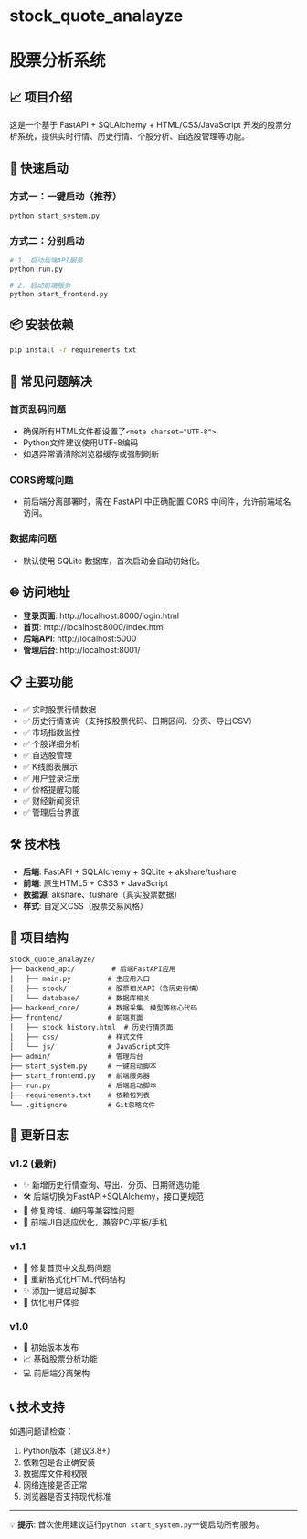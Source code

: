 # stock_quote_analayze
# 股票分析系统

## 📈 项目介绍

这是一个基于 FastAPI + SQLAlchemy + HTML/CSS/JavaScript 开发的股票分析系统，提供实时行情、历史行情、个股分析、自选股管理等功能。

## 🚀 快速启动

### 方式一：一键启动（推荐）
```bash
python start_system.py
```

### 方式二：分别启动
```bash
# 1. 启动后端API服务
python run.py

# 2. 启动前端服务
python start_frontend.py
```

## 📦 安装依赖

```bash
pip install -r requirements.txt
```

## 🔧 常见问题解决

### 首页乱码问题
- 确保所有HTML文件都设置了`<meta charset="UTF-8">`
- Python文件建议使用UTF-8编码
- 如遇异常请清除浏览器缓存或强制刷新

### CORS跨域问题
- 前后端分离部署时，需在 FastAPI 中正确配置 CORS 中间件，允许前端域名访问。

### 数据库问题
- 默认使用 SQLite 数据库，首次启动会自动初始化。

## 🌐 访问地址
- **登录页面**: http://localhost:8000/login.html
- **首页**: http://localhost:8000/index.html
- **后端API**: http://localhost:5000
- **管理后台**: http://localhost:8001/

## 📋 主要功能

- ✅ 实时股票行情数据
- ✅ 历史行情查询（支持按股票代码、日期区间、分页、导出CSV）
- ✅ 市场指数监控
- ✅ 个股详细分析
- ✅ 自选股管理
- ✅ K线图表展示
- ✅ 用户登录注册
- ✅ 价格提醒功能
- ✅ 财经新闻资讯
- ✅ 管理后台界面

## 🛠 技术栈

- **后端**: FastAPI + SQLAlchemy + SQLite + akshare/tushare
- **前端**: 原生HTML5 + CSS3 + JavaScript
- **数据源**: akshare、tushare（真实股票数据）
- **样式**: 自定义CSS（股票交易风格）

## 📁 项目结构

```
stock_quote_analayze/
├── backend_api/         # 后端FastAPI应用
│   ├── main.py         # 主应用入口
│   ├── stock/          # 股票相关API（含历史行情）
│   └── database/       # 数据库相关
├── backend_core/       # 数据采集、模型等核心代码
├── frontend/           # 前端页面
│   ├── stock_history.html  # 历史行情页面
│   ├── css/            # 样式文件
│   └── js/             # JavaScript文件
├── admin/              # 管理后台
├── start_system.py     # 一键启动脚本
├── start_frontend.py   # 前端服务器
├── run.py              # 后端启动脚本
├── requirements.txt    # 依赖包列表
└── .gitignore          # Git忽略文件
```

## 📝 更新日志

### v1.2 (最新)
- ✨ 新增历史行情查询、导出、分页、日期筛选功能
- 🛠 后端切换为FastAPI+SQLAlchemy，接口更规范
- 🐞 修复跨域、编码等兼容性问题
- 💄 前端UI自适应优化，兼容PC/平板/手机

### v1.1
- 🔧 修复首页中文乱码问题
- 📝 重新格式化HTML代码结构
- ✨ 添加一键启动脚本
- 🚀 优化用户体验

### v1.0
- 🎉 初始版本发布
- 📈 基础股票分析功能
- 💻 前后端分离架构

## 📞 技术支持

如遇问题请检查：
1. Python版本（建议3.8+）
2. 依赖包是否正确安装
3. 数据库文件和权限
4. 网络连接是否正常
5. 浏览器是否支持现代标准

---

💡 **提示**: 首次使用建议运行`python start_system.py`一键启动所有服务。 
